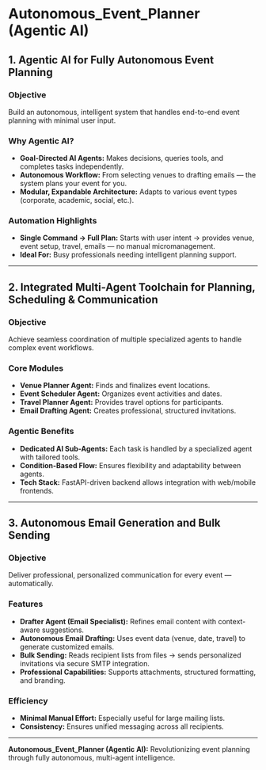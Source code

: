 # Autonomous\_Event\_Planner (Agentic AI)

## 1. Agentic AI for Fully Autonomous Event Planning

### Objective

Build an autonomous, intelligent system that handles end-to-end event planning with minimal user input.

### Why Agentic AI?

* **Goal-Directed AI Agents:** Makes decisions, queries tools, and completes tasks independently.
* **Autonomous Workflow:** From selecting venues to drafting emails — the system plans your event for you.
* **Modular, Expandable Architecture:** Adapts to various event types (corporate, academic, social, etc.).

### Automation Highlights

* **Single Command → Full Plan:** Starts with user intent → provides venue, event setup, travel, emails — no manual micromanagement.
* **Ideal For:** Busy professionals needing intelligent planning support.

---

## 2. Integrated Multi-Agent Toolchain for Planning, Scheduling & Communication

### Objective

Achieve seamless coordination of multiple specialized agents to handle complex event workflows.

### Core Modules

* **Venue Planner Agent:** Finds and finalizes event locations.
* **Event Scheduler Agent:** Organizes event activities and dates.
* **Travel Planner Agent:** Provides travel options for participants.
* **Email Drafting Agent:** Creates professional, structured invitations.

### Agentic Benefits

* **Dedicated AI Sub-Agents:** Each task is handled by a specialized agent with tailored tools.
* **Condition-Based Flow:** Ensures flexibility and adaptability between agents.
* **Tech Stack:** FastAPI-driven backend allows integration with web/mobile frontends.

---

## 3. Autonomous Email Generation and Bulk Sending

### Objective

Deliver professional, personalized communication for every event — automatically.

### Features

* **Drafter Agent (Email Specialist):** Refines email content with context-aware suggestions.
* **Autonomous Email Drafting:** Uses event data (venue, date, travel) to generate customized emails.
* **Bulk Sending:** Reads recipient lists from files → sends personalized invitations via secure SMTP integration.
* **Professional Capabilities:** Supports attachments, structured formatting, and branding.

### Efficiency

* **Minimal Manual Effort:** Especially useful for large mailing lists.
* **Consistency:** Ensures unified messaging across all recipients.

---

**Autonomous\_Event\_Planner (Agentic AI):** Revolutionizing event planning through fully autonomous, multi-agent intelligence.

